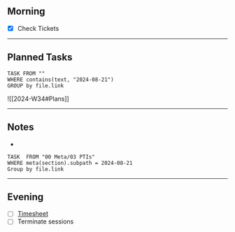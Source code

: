 ## Morning
- [x] Check Tickets

---
## Planned Tasks
~~~dataview
TASK FROM ""
WHERE contains(text, "2024-08-21")
GROUP by file.link
~~~
![[2024-W34#Plans]]

---
## Notes
- 

~~~dataview
TASK  FROM "00 Meta/03 PTIs"
WHERE meta(section).subpath = 2024-08-21
Group by file.link
~~~
---
## Evening
- [ ] [Timesheet]()
- [ ] Terminate sessions
```

